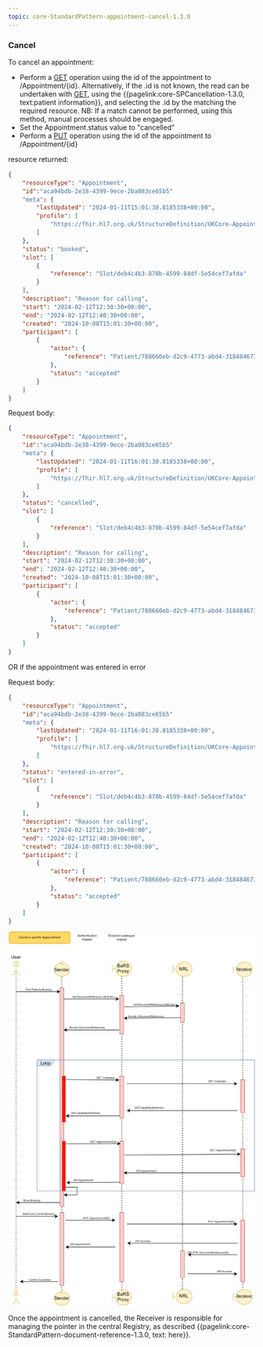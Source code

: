 ```yaml
---
topic: core-StandardPattern-appointment-cancel-1.3.0
---
```


### Cancel

To cancel an appointment:

* Perform a [GET](https://digital.nhs.uk/developer/api-catalogue/booking-and-referral-fhir/v1_2_0#get-/Appointment/-id-) operation using the id of the appointment to /Appointment/\{id\}. Alternatively, if the .id is not known, the read can be undertaken with [GET](https://digital.nhs.uk/developer/api-catalogue/booking-and-referral-fhir/v1_2_0#get-/Appointment), using the {{pagelink:core-SPCancellation-1.3.0, text:patient information}}, and selecting the .id by the matching the required resource. NB: If a match cannot be performed, using this method, manual processes should be engaged.
* Set the Appointment.status value to "cancelled"
* Perform a [PUT](https://digital.nhs.uk/developer/api-catalogue/booking-and-referral-fhir/v1_2_0#put-/Appointment/-id-) operation using the id of the appointment to /Appointment/\{id\}

resource returned:
```json
{
	"resourceType": "Appointment",
    "id":"aca94bdb-2e38-4399-9ece-2ba083ce65b5"
	"meta": {
		"lastUpdated": "2024-01-11T15:01:30.8185338+00:00",
		"profile": [
			"https://fhir.hl7.org.uk/StructureDefinition/UKCore-Appointment"
		]
	},
	"status": "booked",
    "slot": [
        {
            "reference": "Slot/deb4c4b3-870b-4599-84df-5e54cef7afda"
        }
    ],
	"description": "Reason for calling",
	"start": "2024-02-12T12:30:30+00:00",
	"end": "2024-02-12T12:40:30+00:00",
	"created": "2024-10-08T15:01:30+00:00",
	"participant": [
		{
			"actor": {
				"reference": "Patient/788660eb-d2c9-4773-abd4-318484673fb2"
			},
			"status": "accepted"
		}
	]
}
```

Request body:
```json
{
	"resourceType": "Appointment",
    "id":"aca94bdb-2e38-4399-9ece-2ba083ce65b5"
	"meta": {
		"lastUpdated": "2024-01-11T16:01:30.8185338+00:00",
		"profile": [
			"https://fhir.hl7.org.uk/StructureDefinition/UKCore-Appointment"
		]
	},
	"status": "cancelled",
    "slot": [
        {
            "reference": "Slot/deb4c4b3-870b-4599-84df-5e54cef7afda"
        }
    ],
	"description": "Reason for calling",
	"start": "2024-02-12T12:30:30+00:00",
	"end": "2024-02-12T12:40:30+00:00",
	"created": "2024-10-08T15:01:30+00:00",
	"participant": [
		{
			"actor": {
				"reference": "Patient/788660eb-d2c9-4773-abd4-318484673fb2"
			},
			"status": "accepted"
		}
	]
}
```
OR if the appointment was entered in error

Request body:
```json
{
	"resourceType": "Appointment",
    "id":"aca94bdb-2e38-4399-9ece-2ba083ce65b5"
	"meta": {
		"lastUpdated": "2024-01-11T16:01:30.8185338+00:00",
		"profile": [
			"https://fhir.hl7.org.uk/StructureDefinition/UKCore-Appointment"
		]
	},
	"status": "entered-in-error",
    "slot": [
        {
            "reference": "Slot/deb4c4b3-870b-4599-84df-5e54cef7afda"
        }
    ],
	"description": "Reason for calling",
	"start": "2024-02-12T12:30:30+00:00",
	"end": "2024-02-12T12:40:30+00:00",
	"created": "2024-10-08T15:01:30+00:00",
	"participant": [
		{
			"actor": {
				"reference": "Patient/788660eb-d2c9-4773-abd4-318484673fb2"
			},
			"status": "accepted"
		}
	]
}
```

<img src="https://raw.githubusercontent.com/NHSDigital/NHSDigital-FHIR-BookingAndReferrals/main/BaRS-Images/SequenceDiagrams/BaRS_Foundation_Cancel.drawio.svg" ></img>

Once the appointment is cancelled, the Receiver is responsible for managing the pointer in the central Registry, as described {{pagelink:core-StandardPattern-document-reference-1.3.0, text: here}}.